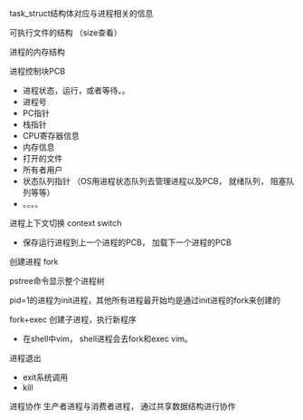 

task_struct结构体对应与进程相关的信息

可执行文件的结构 （size查看）

进程的内存结构

进程控制块PCB
+ 进程状态，运行，或者等待。。
+ 进程号
+ PC指针
+ 栈指针
+ CPU寄存器信息
+ 内存信息
+ 打开的文件
+ 所有者用户
+ 状态队列指针 （OS用进程状态队列去管理进程以及PCB， 就绪队列， 阻塞队列等等）
+ 。。。。

进程上下文切换 context switch
+ 保存运行进程到上一个进程的PCB， 加载下一个进程的PCB

创建进程 fork


pstree命令显示整个进程树

pid=1的进程为init进程，其他所有进程最开始均是通过init进程的fork来创建的

fork+exec 创建子进程，执行新程序
+ 在shell中vim， shell进程会去fork和exec vim。


进程退出
+ exit系统调用
+ kill

进程协作
生产者进程与消费者进程， 通过共享数据结构进行协作
